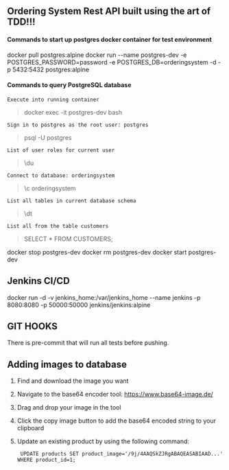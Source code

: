 ## Ordering System Rest API built using the art of TDD!!!

#### Commands to start up postgres docker container for test environment
docker pull postgres:alpine
docker run --name postgres-dev -e POSTGRES_PASSWORD=password -e POSTGRES_DB=orderingsystem -d -p 5432:5432  postgres:alpine

#### Commands to query PostgreSQL database

`Execute into running container`
>docker exec -it postgres-dev bash

`Sign in to postgres as the root user: postgres`
>psql -U postgres

`List of user roles for current user`
>\du

`Connect to database: orderingsystem`
>\c orderingsystem

`List all tables in current database schema`
>\dt

`List all from the table customers`
>SELECT * FROM CUSTOMERS;

docker stop postgres-dev
docker rm postgres-dev
docker start postgres-dev

## Jenkins CI/CD


docker run -d -v jenkins_home:/var/jenkins_home --name jenkins -p 8080:8080 -p 50000:50000 jenkins/jenkins:alpine

## GIT HOOKS
There is pre-commit that will run all tests before pushing.

## Adding images to database

1) Find and download the image you want
2) Navigate to the base64 encoder tool: https://www.base64-image.de/
3) Drag and drop your image in the tool
4) Click the copy image button to add the base64 encoded string to your clipboard
5) Update an existing product by using the following command:

        UPDATE products SET product_image='/9j/4AAQSkZJRgABAQEASABIAAD...' WHERE product_id=1; 

